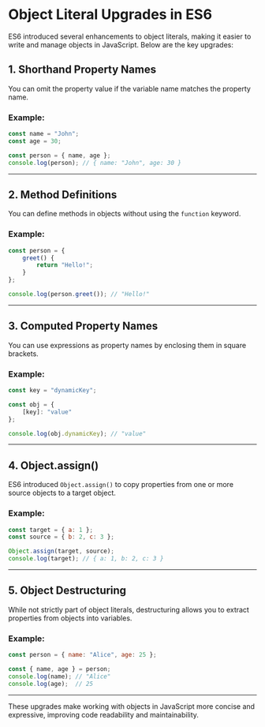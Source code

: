 # Object Literal Upgrades in ES6

ES6 introduced several enhancements to object literals, making it easier to write and manage objects in JavaScript. Below are the key upgrades:

## 1. **Shorthand Property Names**
You can omit the property value if the variable name matches the property name.

### Example:
```javascript
const name = "John";
const age = 30;

const person = { name, age };
console.log(person); // { name: "John", age: 30 }
```

---

## 2. **Method Definitions**
You can define methods in objects without using the `function` keyword.

### Example:
```javascript
const person = {
    greet() {
        return "Hello!";
    }
};

console.log(person.greet()); // "Hello!"
```

---

## 3. **Computed Property Names**
You can use expressions as property names by enclosing them in square brackets.

### Example:
```javascript
const key = "dynamicKey";

const obj = {
    [key]: "value"
};

console.log(obj.dynamicKey); // "value"
```

---

## 4. **Object.assign()**
ES6 introduced `Object.assign()` to copy properties from one or more source objects to a target object.

### Example:
```javascript
const target = { a: 1 };
const source = { b: 2, c: 3 };

Object.assign(target, source);
console.log(target); // { a: 1, b: 2, c: 3 }
```

---

## 5. **Object Destructuring**
While not strictly part of object literals, destructuring allows you to extract properties from objects into variables.

### Example:
```javascript
const person = { name: "Alice", age: 25 };

const { name, age } = person;
console.log(name); // "Alice"
console.log(age);  // 25
```

---

These upgrades make working with objects in JavaScript more concise and expressive, improving code readability and maintainability.
